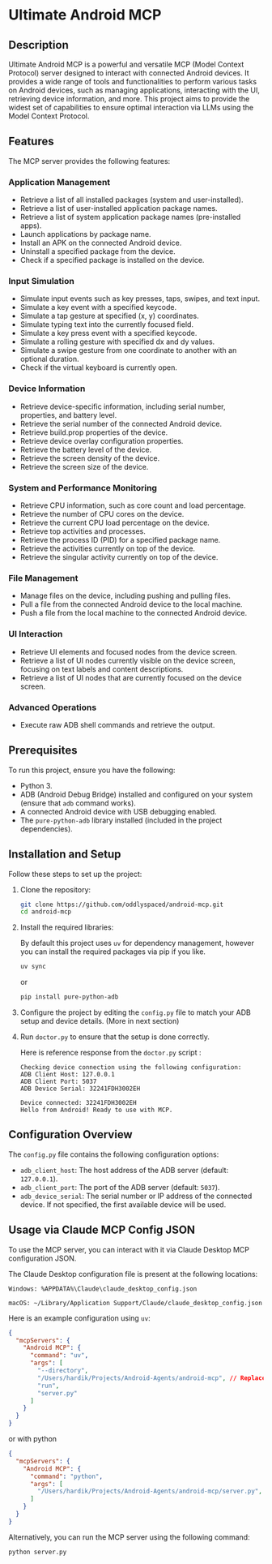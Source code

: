 # Ultimate Android MCP

## Description
Ultimate Android MCP is a powerful and versatile MCP (Model Context Protocol) server designed to interact with connected Android devices. It provides a wide range of tools and functionalities to perform various tasks on Android devices, such as managing applications, interacting with the UI, retrieving device information, and more. This project aims to provide the widest set of capabilities to ensure optimal interaction via LLMs using the Model Context Protocol.

## Features
The MCP server provides the following features:

### Application Management
- Retrieve a list of all installed packages (system and user-installed).
- Retrieve a list of user-installed application package names.
- Retrieve a list of system application package names (pre-installed apps).
- Launch applications by package name.
- Install an APK on the connected Android device.
- Uninstall a specified package from the device.
- Check if a specified package is installed on the device.

### Input Simulation
- Simulate input events such as key presses, taps, swipes, and text input.
- Simulate a key event with a specified keycode.
- Simulate a tap gesture at specified (x, y) coordinates.
- Simulate typing text into the currently focused field.
- Simulate a key press event with a specified keycode.
- Simulate a rolling gesture with specified dx and dy values.
- Simulate a swipe gesture from one coordinate to another with an optional duration.
- Check if the virtual keyboard is currently open.

### Device Information
- Retrieve device-specific information, including serial number, properties, and battery level.
- Retrieve the serial number of the connected Android device.
- Retrieve build.prop properties of the device.
- Retrieve device overlay configuration properties.
- Retrieve the battery level of the device.
- Retrieve the screen density of the device.
- Retrieve the screen size of the device.

### System and Performance Monitoring
- Retrieve CPU information, such as core count and load percentage.
- Retrieve the number of CPU cores on the device.
- Retrieve the current CPU load percentage on the device.
- Retrieve top activities and processes.
- Retrieve the process ID (PID) for a specified package name.
- Retrieve the activities currently on top of the device.
- Retrieve the singular activity currently on top of the device.

### File Management
- Manage files on the device, including pushing and pulling files.
- Pull a file from the connected Android device to the local machine.
- Push a file from the local machine to the connected Android device.

### UI Interaction
- Retrieve UI elements and focused nodes from the device screen.
- Retrieve a list of UI nodes currently visible on the device screen, focusing on text labels and content descriptions.
- Retrieve a list of UI nodes that are currently focused on the device screen.

### Advanced Operations
- Execute raw ADB shell commands and retrieve the output.

## Prerequisites
To run this project, ensure you have the following:

- Python 3.
- ADB (Android Debug Bridge) installed and configured on your system (ensure that ```adb``` command works).
- A connected Android device with USB debugging enabled.
- The `pure-python-adb` library installed (included in the project dependencies).

## Installation and Setup
Follow these steps to set up the project:

1. Clone the repository:
   ```bash
   git clone https://github.com/oddlyspaced/android-mcp.git
   cd android-mcp
   ```
2. Install the required libraries:
    
    By default this project uses ```uv``` for dependency management, however you can install the required packages via pip if you like.
    ```bash
    uv sync
    ```
    or
    ```bash
    pip install pure-python-adb
    ```

3. Configure the project by editing the `config.py` file to match your ADB setup and device details. (More in next section)
4. Run ```doctor.py``` to ensure that the setup is done correctly.

    Here is reference response from the ```doctor.py``` script :
    ```
    Checking device connection using the following configuration:
    ADB Client Host: 127.0.0.1
    ADB Client Port: 5037
    ADB Device Serial: 32241FDH3002EH

    Device connected: 32241FDH3002EH
    Hello from Android! Ready to use with MCP.
    ``` 

## Configuration Overview
The `config.py` file contains the following configuration options:

- `adb_client_host`: The host address of the ADB server (default: `127.0.0.1`).
- `adb_client_port`: The port of the ADB server (default: `5037`).
- `adb_device_serial`: The serial number or IP address of the connected device. If not specified, the first available device will be used.

## Usage via Claude MCP Config JSON
To use the MCP server, you can interact with it via Claude Desktop MCP configuration JSON. 

The Claude Desktop configuration file is present at the following locations:

    Windows: %APPDATA%\Claude\claude_desktop_config.json
    
    macOS: ~/Library/Application Support/Claude/claude_desktop_config.json

Here is an example configuration using ```uv```:


```json
{
  "mcpServers": {
    "Android MCP": {
      "command": "uv",
      "args": [
        "--directory",
        "/Users/hardik/Projects/Android-Agents/android-mcp", // Replace this with your folder path
        "run",
        "server.py"
      ]
    }
  }
}
```
or with python
```json
{
  "mcpServers": {
    "Android MCP": {
      "command": "python",
      "args": [
        "/Users/hardik/Projects/Android-Agents/android-mcp/server.py", // Replace this with your folder path
      ]
    }
  }
}
```

Alternatively, you can run the MCP server using the following command:
```bash
python server.py
```